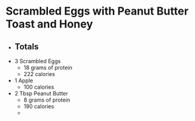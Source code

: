 # Scrambled Eggs with Peanut Butter Toast and Honey
- Totals
	- 
- 3 Scrambled Eggs
	- 18 grams of protein
	- 222 calories
- 1 Apple
	- 100 calories
- 2 Tbsp Peanut Butter
	- 8 grams of protein
	- 190 calories
	- 